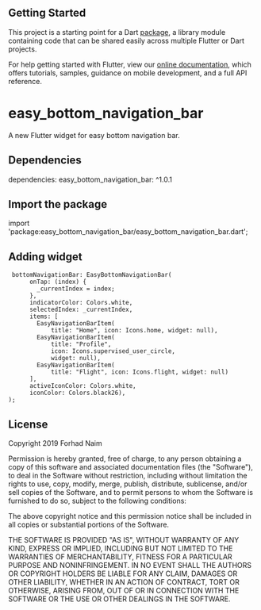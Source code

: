 ## Getting Started

This project is a starting point for a Dart
[package](https://flutter.dev/developing-packages/),
a library module containing code that can be shared easily across
multiple Flutter or Dart projects.

For help getting started with Flutter, view our 
[online documentation](https://flutter.dev/docs), which offers tutorials, 
samples, guidance on mobile development, and a full API reference.

# easy_bottom_navigation_bar

A new Flutter widget for easy bottom navigation bar.

## Dependencies
dependencies:
  easy_bottom_navigation_bar: ^1.0.1
  
## Import the package
import 'package:easy_bottom_navigation_bar/easy_bottom_navigation_bar.dart';

## Adding widget

     bottomNavigationBar: EasyBottomNavigationBar(
          onTap: (index) {
            _currentIndex = index;
          },
          indicatorColor: Colors.white,
          selectedIndex: _currentIndex,
          items: [
            EasyNavigationBarItem(
                title: "Home", icon: Icons.home, widget: null),
            EasyNavigationBarItem(
                title: "Profile",
                icon: Icons.supervised_user_circle,
                widget: null),
            EasyNavigationBarItem(
                title: "Flight", icon: Icons.flight, widget: null)
          ],
          activeIconColor: Colors.white,
          iconColor: Colors.black26),
    );


## License

Copyright 2019 Forhad Naim

Permission is hereby granted, free of charge, to any person obtaining a copy of this software and associated documentation files (the "Software"), to deal in the Software without restriction, including without limitation the rights to use, copy, modify, merge, publish, distribute, sublicense, and/or sell copies of the Software, and to permit persons to whom the Software is furnished to do so, subject to the following conditions:

The above copyright notice and this permission notice shall be included in all copies or substantial portions of the Software.

THE SOFTWARE IS PROVIDED "AS IS", WITHOUT WARRANTY OF ANY KIND, EXPRESS OR IMPLIED, INCLUDING BUT NOT LIMITED TO THE WARRANTIES OF MERCHANTABILITY, FITNESS FOR A PARTICULAR PURPOSE AND NONINFRINGEMENT. IN NO EVENT SHALL THE AUTHORS OR COPYRIGHT HOLDERS BE LIABLE FOR ANY CLAIM, DAMAGES OR OTHER LIABILITY, WHETHER IN AN ACTION OF CONTRACT, TORT OR OTHERWISE, ARISING FROM, OUT OF OR IN CONNECTION WITH THE SOFTWARE OR THE USE OR OTHER DEALINGS IN THE SOFTWARE.

